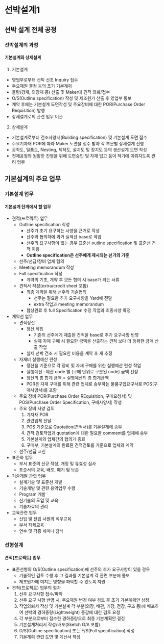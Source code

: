 # 선박설계1

## 선박 설계 전체 공정
### 선박설계의 과정
#### 기본설계와 상세설계
1. 기본설계
  - 영업부로부터 선박 선조 Inquiry 접수
  - 주요재원 결정 등의 초기 기본계획
  - 물량(강재, 의장재 등) 산출 및 Maker에 견적 의뢰/접수
  - O/S(Outline specification) 작성 및 제조원가 산출 후 영업부 통보
  - 계약 후에는 기본설계 도면작성 및 주요장비에 대한 POR(Purchase Order Requisition) 발행
  - 상세설계로의 관련 업무 이관
2. 상세설계
  - 기본설계로부터 건조사양서(Building specification) 및 기본설계 도면 접수
  - 주요기자재 POR에 따라 Maker 도면을 접수 받아 각 부문별 상세설계 진행
  - 공작도, 일품도, Nesting, 제작도, 설치도 및 장치도 등의 생산설계 도면 작성
  - 전체공정의 원활한 진행을 위해 도면승인 및 자재 입고 등이 적기에 이뤄지도록 관리 업무

## 기본설계의 주요 업무
### 기본설계 업무
#### 기본설계 단계에서 할 업무
- 견적(프로젝트) 업무
  - Outline specification 작성
    - 선주가 초기 요구하는 사양을 근거로 작성
    - 선주와 협의하에 과거 실적선 base로 작업
    - 선주의 요구사항이 없는 경우 표준선 outline specification 및 표준선 견적 이용
    - **Outline specification은 선주에게 제시되는 선가의 기준**
  - 선주/선급/장비 업체 협의
  - Meeting memorandum 작성
  - Full specification 작성
    - 계약의 기초, 계약 후 모든 협의 시 base가 되는 서류
  - 견적서 작성(extra/credit sheet 포함)
    - 최종 계약을 위해 선주와 기술협의
      - 선주는 필요한 추가 요구사항을 Yard에 전달
      - extra 작업과 meeting memorandum
    - 협상완료 후 full Specification 수정 작업과 최종사양 확정
- 계약선 업무
  - 견적정산
    - 정산 작업
      - 기존의 선주에게 제출된 견적을 base로 추가 요구사항 반영
      - 실제 자재 구매 시 필요한 금액을 산출하는 견적 보다 더 정확한 금액 산출 작업
    - 실제 선박 건조 시 필요한 비용을 계약 후 재 추정
  - 자재비 실행예산 편성
    - 정산을 기준으로 각 장비 및 자재 구매를 위한 실행예산 편성 작업
    - 실행예산 : 예산 code 별 (구매 단위로 구분된 code) 금액 선정
    - 정산의 총 합계 금액 = 실행예산의 총 합계금액
    - POR은 자재 구매를 위해 관련 업체로 송부하는 물품구입요구서로 POS(구매사양서)를 포함
  - 주요 장비 POR(Purchase Order REquisition, 구매요청서) 및 POS(Purchase Order Specification, 구매사양서) 작성
  - 주요 장비 사양 검토
    1. 기자재 POR
    2. 관련업체 전달
    3. POS 기준으로 Quotation(견적서)를 기본설계에 송부
    4. 견적 검토작업과 quotation에 대한 필요한 comment를 업체에 송부
    5. 기본설계와 업체간의 협의가 종료
    6. 구매부, 기본설계의 완료된 견적검토를 기준으로 업체와 계약
  - 선주/선급 교신
- 표준화 업무
  - 부서 표준의 신규 작성, 개정 및 유효성 심사
  - 표준서의 교육, 배포, 폐기 및 보존
- 기술개발 관련 업무
  - 설계기술 및 표준선 개발
  - 기술개발 및 관련 용역업무 수행
  - Program 개발
  - 신기술의 도입 및 교육  
  - 기술자료의 관리
- 교육관련 업무
  - 신입 및 전입 사원의 직무교육
  - 부서 자체교육
  - 연수 및 각종 세미나 참석
  
### 선형설계
#### 견적(프로젝트) 업무
- 표준선형의 O/S(Outline specification)에 선주의 추가 요구사항이 있을 경우
  - 기술적인 검토 수행 후 그 결과를 기본설계 각 관련 부분에 통보
  - 제조원가에 미치는 영향을 파악할 수 있도록 지원
- 견적(프로젝트) 업무의 절차
  1. 선주 요구사항 접수/파악
  2. 선주 요구 사항 반영 시, 주요재원 변경 여부 검토 후 초기 기본계획안 상정
  3. 작업의뢰서 작성 및 기본설계 각 부분(의장, 배관, 기장, 전장, 구조 등)에 배포하여 선박의 경하중량(Lightweight) 증감에 대한 검토 요청
  4. 각 부분으로부터 접수한 경하중량으로 최종 기본계획안 결정
  5. 기본설계처리서 작성/배포(Sketch G/A 포함)
  6. O/S(Outline specification) 또는 F/S(Full specification) 작성
  7. 기본계획 관련 도면 및 계산서 작성
  
  
